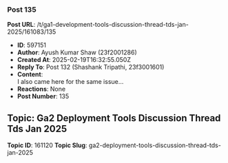 ### Post 135
**Post URL**: /t/ga1-development-tools-discussion-thread-tds-jan-2025/161083/135
- **ID**: 597151
- **Author**: Ayush Kumar Shaw  (23f2001286)
- **Created At**: 2025-02-19T16:32:55.050Z
- **Reply To**: Post 132 (Shashank Tripathi, 23f3001601)
- **Content**:  
  I also came here for the same issue…
- **Reactions**: None
- **Post Number**: 135

## Topic: Ga2 Deployment Tools Discussion Thread Tds Jan 2025
**Topic ID**: 161120
**Topic Slug**: ga2-deployment-tools-discussion-thread-tds-jan-2025

